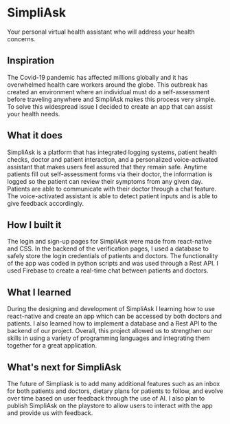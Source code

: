 # SimpliAsk

Your personal virtual health assistant who will address your health concerns. 

## Inspiration
The Covid-19 pandemic has affected millions globally and it has overwhelmed health care workers around the globe. This outbreak has created an environment where an individual must do a self-assessment before traveling anywhere and SimpliAsk makes this process very simple. To solve this widespread issue I decided to create an app that can assist your health needs. 

## What it does
SimpliAsk is a platform that has integrated logging systems, patient health checks, doctor and patient interaction, and a personalized voice-activated assistant that makes users feel assured that they remain safe. Anytime patients fill out self-assessment forms via their doctor, the information is logged so the patient can review their symptoms from any given day. Patients are able to communicate with their doctor through a chat feature. The voice-activated assistant is able to detect patient inputs and is able to give feedback accordingly. 

## How I built it
The login and sign-up pages for SimpliAsk were made from react-native and CSS. In the backend of the verification pages, I used a database to safely store the login credentials of patients and doctors. The functionality of the app was coded in python scripts and was used through a Rest API. I used Firebase to create a real-time chat between patients and doctors.  

## What I learned
During the designing and development of SimpliAsk I learning how to use react-native and create an app which can be accessed by both doctors and patients. I also learned how to implement a database and a Rest API to the backend of our project. Overall, this project allowed us to strengthen our skills in using a variety of programming languages and integrating them together for a great application.

## What's next for SimpliAsk
The future of Simpliask is to add many additional features such as an inbox for both patients and doctors, dietary plans for patients to follow, and evolve over time based on user feedback through the use of AI. I also plan to publish SimpliAsk on the playstore to allow users to interact with the app and provide us with feedback. 


